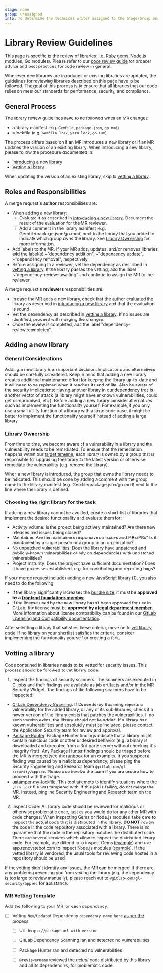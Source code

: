 ```yaml
---
stage: none
group: unassigned
info: To determine the technical writer assigned to the Stage/Group associated with this page, see https://about.gitlab.com/handbook/engineering/ux/technical-writing/#assignments
---
```


# Library Review Guidelines

This page is specific to the review of libraries (i.e. Ruby gems, Node.js
modules, Go modules). Please refer to our
[code review guide](code_review.md) for broader advice and best
practices for code review in general.

Whenever new libraries are introduced or existing libraries are updated, the
guidelines for reviewing libraries described on this page have to be followed.
The goal of this process is to ensure that all libraries that our code relies on
meet our standards for performance, security, and compliance.

## General Process

The library review guidelines have to be followed when an MR changes:

- a library manifest (e.g. `Gemfile`, `package.json`, `go.mod`)
- a lockfile (e.g. `Gemfile.lock`, `yarn.lock`, `go.sum`)

The process differs based on if an MR introduces a new library or if an MR
updates the version of an existing library. When introducing a new library,
please follow the procedure documented in:

- [Introducing a new library](#adding-a-new-library)
- [Vetting a library](#vetting-a-library)

When updating the version of an existing library, skip to [vetting a
library](#vetting-a-library).

## Roles and Responsibilities

A merge request's **author** responsibilities are:
- When adding a new library:
  * Evaluate it as described in [introducing a new
library](#adding-a-new-library). Document the result of the evaluation for the
MR reviewer.
  * Add a comment in the library manifest (e.g. Gemfile/package.json/go.mod)
next to the library that you added to indicate which group owns the library. See
[Library Ownership](#library-ownership) for more information.
- Add labels to the MR. If your MR adds, updates, and/or removes libraries add
the label(s) ~"dependency addition", ~"dependency update", ~"dependency
removal", respectively.
- Before assigning to a reviewer, vet the dependency as described in [vetting a
library](#vetting-a-library). If the library passes the vetting, add the label
~"dependency-review::awaiting" and continue to assign the MR to the reviewer.

A merge request's **reviewers** responsibilities are:
- In case the MR adds a new library, check that the author evaluated the library
as described in [introducing a new library](#adding-a-new-library) and that the
evaluation is sound.
- Vet the dependency as described in [vetting a library](#vetting-a-library). If
no issues are identified, proceed with merging the changes.
- Once the review is completed, add the label "dependency-review::completed".

## Adding a new library

### General Considerations

Adding a new library is an important decision. Implications and alternatives
should be carefully considered. Keep in mind that adding a new library creates
additional maintenance effort for keeping the library up-to-date and it will
need to be replaced when it reaches its end of life. Also be aware of the
security implications: Having another library in our dependency tree is another
vector of attack (a library might have unknown vulnerabilities, could get
compromised, etc.). Before adding a new library consider alternatives such as
implementing the functionality yourself. For example, if you only use a small
utility function of a library with a large code base, it might be better to
implement the functionality yourself instead of adding a large library.

### Library Ownership

From time to time, we become aware of a vulnerability in a library and the
vulnerability needs to be remediated. To ensure that the remediation happens
within our [target
timeline](https://about.gitlab.com/handbook/engineering/security/#severity-and-priority-labels-on-security-issues),
each library is owned by a group that is responsible for upgrading the library
to the latest version or otherwise remediate the vulnerability (e.g. remove the
library).

When a new library is introduced, the group that owns the library needs to be
indicated. This should be done by adding a comment with the group name to the
library manifest (e.g. Gemfile/package.json/go.mod) next to the line where the
library is defined.

### Choosing the right library for the task


If adding a new library cannot be avoided, create a short-list of libraries that
implement the desired functionality and evaluate them for:

- Activity volume: Is the project being actively maintained? Are there new
releases and issues being closed?
- Maintainer: Are the maintainers responsive on issues and MRs/PRs? Is it
maintained by a single person or a group or an organization?
- No unpatched vulnerabilities: Does the library have unpatched and
publicly-known vulnerabilities or rely on dependencies with unpatched
vulnerabilities?
- Project maturity: Does the project have sufficient documentation? Does it have
processes established, e.g. for contributing and reporting bugs?

If your merge request includes adding a new JavaScript library (*1*), you also
need to do the following:
   - If the library significantly increases the
     [bundle
size](https://gitlab.com/gitlab-org/frontend/playground/webpack-memory-metrics/-/blob/master/doc/report.md),
it must
     be **approved by a [frontend foundations
member](https://about.gitlab.com/direction/create/ecosystem/frontend-ux-foundations/)**.
   - If the license used by the new library hasn't been approved for use in
     GitLab, the license must be **approved by a [legal department
member](https://about.gitlab.com/handbook/legal/)**.
     More information about license compatibility can be found in our
     [GitLab Licensing and Compatibility documentation](licensing.md).

After selecting a library that satisfies these criteria, move on to [vet library
code](#vetting-a-library). If no library on your shortlist satisfies the
criteria, consider implementing the functionality yourself or creating a fork.

## Vetting a library

Code contained in libraries needs to be vetted for security issues. This process
should be followed to vet library code:

1. Inspect the findings of security scanners. The scanners are executed in CI
jobs and their findings are available as job artifacts and/or in the MR Security
Widget. The findings of the following scanners have to be inspected:
  - [GitLab Dependency Scanning](../user/application_security/dependency_scanning/index.md).
If Dependency Scanning reports a vulnerability for the added library, or any of
its sub-libraries, check if a newer version of the library exists that patches
the vulnerabilities. If no such version exists, the library should not be added.
If a library has known vulnerabilities and absolutely must be included, please
contact the Application Security team for review and approval.
  - [Package Hunter](https://gitlab.com/gitlab-com/gl-security/security-research/package-hunter).
Package Hunter findings indicate that a library might contain malicious code or
other undesired behavior (e.g. a binary is downloaded and executed from a 3rd
party server without checking it's integrity first). Any Package Hunter findings
should be triaged before the MR is merged (see the
[runbook](https://about.gitlab.com/handbook/engineering/security/security-engineering-and-research/application-security/runbooks/investigating-package-hunter-findings.html)
for an example). If you suspect a finding was caused by a malicious dependency,
please ping the Security Engineering and Research team
`@gitlab-com/gl-security/appsec`. Please also involve the team if you are unsure
how to proceed with the triage.
  - [untamper-my-lockfile](https://gitlab.com/gitlab-org/frontend/untamper-my-lockfile/).
This tool attempts to identify situations where the `yarn.lock` file was
tampered with. If this job is failing, do not merge the MR. Instead, ping the
Security Engineering and Research team on the MR.
2. Inspect Code: All library code should be reviewed for malicious or otherwise
problematic code, just as you would do for any other MR with code changes. When
inspecting Gems or Node.js modules, take care to inspect the actual code that is
distributed in the library. **DO NOT** review the code in the code repository
associated with a library. There is no guarantee that the code in the repository
matches the distributed code. There are several services which allow to inspect
the distributed library code. For example, use diffend.io to inspect Gems
([example](https://my.diffend.io/gems/aliyun-sdk/0.7.1/0.8.0)) and use
app.renovatebot.com to inspect Node.js modules
([example](https://app.renovatebot.com/package-diff?name=copy-webpack-plugin&from=5.0.5&to=5.1.2)).
If the vetted library is vendored, the usual tools for reviewing code hosted in
a repository should be used.

If the vetting didn't identify any issues, the MR can be merged. If there are
any problems preventing you from vetting the library (e.g. the dependency is too
large to review manually), please reach out to `@gitlab-com/gl-security/appsec`
for assistance.

### MR Vetting Template

Add the following to your MR for each dependency:

  - [ ] Vetting `New/Updated` Dependency `dependency name here` [as per the process]()
    + [ ] Url: `hxxps://package-url-with-version`
    + [ ] GitLab Dependency Scanning ran and detected no vulnerabilities
    + [ ] Package Hunter ran and detected no vulnerabilities
    + [ ] `@reviewername` reviewed the _actual_ code distributed by this library and all its dependencies, for problematic code.

